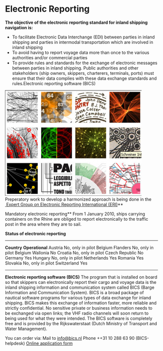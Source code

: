 # Electronic Reporting
**The objective of the electronic reporting standard for inland shipping navigation is:**

-   To facilitate Electronic Data Interchange (EDI) between parties in inland shipping and parties in intermodal transportation which are involved in inland shipping
-   To avoid having to report voyage data more than once to the various authorities and/or commercial parties
-   To provide rules and standards for the exchange of electronic messages between parties in inland shipping. Public authorities and other stakeholders (ship owners, skippers, charterers, terminals, ports) must ensure that their data complies with these data exchange standards and rules.Electronic reporting software (BICS) 

![](docs/Image/395/thumb_450x-_connectivity.png) Preperatory work to develop a harmonized approach is being done in the [ Expert Group on Electronic Reporting International (ERI)](http://www.ris.eu/expert_groups/eri)**

Mandatory electronic reporting**
From 1 January 2010, ships carrying containers on the Rhine are obliged to report electronically to the traffic post in the area where they are to sail.

**Status of electronic reporting**
  ------------------ -------------------
  **Country**        **Operational**
  Austria            No, only in pilot
  Belgium Flanders   No, only in pilot
  Belgium Wallonia   No
  Croatia            No, only in pilot
  Czech Republic     No
  Germany            Yes
  Hungary            No, only in pilot
  Netherlands        Yes
  Romania            Yes
  Slovakia           No, only in pilot
  Switzerland        Yes
  ------------------ -------------------



**Electronic reporting software (BICS)**
The program that is installed on board so that skippers can electronically report their cargo and voyage data is the inland shipping information and communication system called BICS (Barge Information and Communication System). BICS is a broad package of nautical software programs for various types of data exchange for inland shipping. BICS makes this exchange of information faster, more reliable and strictly confidential. No sensitive private or business information needs to be exchanged via open links; the VHF radio channels will soon return to being used for what they were intended. The BICS software is completely free and is provided by the Rijkswaterstaat (Dutch Ministry of Transport and Water Management).

You can order via:
Mail to info@bics.nl
Phone ++31 10 288 63 90 (BICS-helpdesk)
[Online application form](http://www.bics.nl/?q=en/node/154)

</div>
